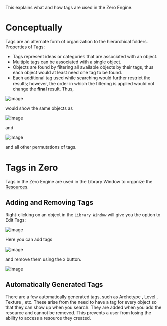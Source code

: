 This explains what and how tags are used in the Zero Engine. 

 # Conceptually
Tags are an alternate form of organization to the hierarchical folders.
Properties of Tags:

 - Tags represent ideas or categories that are associated with an object.
 - Multiple tags can be associated with a single object. 
 - Objects are found by filtering all available objects by their tags, thus each object would at least need one tag to be found. 
 - Each additional tag used while searching would further restrict the results; however, the order in which the filtering is applied would not change the **final** result. Thus, 



![image](https://media.githubusercontent.com/media/zeroengineteam/ZeroFiles/master/doc_files/47337.png)


would show the same objects as 



![image](https://media.githubusercontent.com/media/zeroengineteam/ZeroFiles/master/doc_files/47339.png)


and



![image](https://media.githubusercontent.com/media/zeroengineteam/ZeroFiles/master/doc_files/47341.png)


and all other permutations of tags.

 # Tags in Zero
Tags in the Zero Engine are used in the Library Window to organize the [Resources](https://github.com/ArendDanielek/ZeroDocsTest/blob/master/zero_editor_documentation/zeromanual/architecture/resources/resources.markdown). 

 ## Adding and Removing Tags
Right-clicking on an object in the `Library Window` will give you the option to Edit Tags:



![image](https://media.githubusercontent.com/media/zeroengineteam/ZeroFiles/master/doc_files/47343.png)


Here you can add tags 



![image](https://media.githubusercontent.com/media/zeroengineteam/ZeroFiles/master/doc_files/47345.png)


and remove them using the x button. 



![image](https://media.githubusercontent.com/media/zeroengineteam/ZeroFiles/master/doc_files/47347.png)


 ## Automatically Generated Tags
There are a few automatically generated tags, such as Archetype , Level , Texture , etc. These arise from the need to have a tag for every object so that they can show up when you search. They are added when you add the resource and cannot be removed. This prevents a user from losing the ability to access a resource they created.
 
  
  
  
  
  
  
  

 